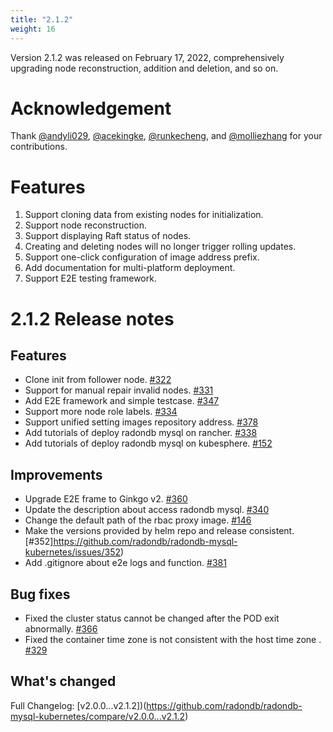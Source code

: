 ```yaml
---
title: "2.1.2"
weight: 16
---
```


Version 2.1.2 was released on February 17, 2022, comprehensively upgrading node reconstruction, addition and deletion, and so on.

# **Acknowledgement**

Thank [@andyli029](https://github.com/andyli029), [@acekingke](https://github.com/acekingke), [@runkecheng](https://github.com/runkecheng), and [@molliezhang](https://github.com/molliezhang) for your contributions.

# **Features**

1. Support cloning data from existing nodes for initialization.
2. Support node reconstruction.
3. Support displaying Raft status of nodes.
4. Creating and deleting nodes will no longer trigger rolling updates.
5. Support one-click configuration of image address prefix.
6. Add documentation for multi-platform deployment.
7. Support E2E testing framework.

# **2.1.2 Release notes**

## Features
- Clone init from follower node. [#322](https://github.com/radondb/radondb-mysql-kubernetes/issues/322)
- Support for manual repair invalid nodes. [#331](https://github.com/radondb/radondb-mysql-kubernetes/issues/331)
- Add E2E framework and simple testcase. [#347](https://github.com/radondb/radondb-mysql-kubernetes/pull/347)
- Support more node role labels. [#334](https://github.com/radondb/radondb-mysql-kubernetes/pull/334)
- Support unified setting images repository address. [#378](https://github.com/radondb/radondb-mysql-kubernetes/issues/378)
- Add tutorials of deploy radondb mysql on rancher. [#338](https://github.com/radondb/radondb-mysql-kubernetes/issues/338)
- Add tutorials of deploy radondb mysql on kubesphere. [#152](https://github.com/radondb/radondb-mysql-kubernetes/issues/152)

## Improvements
- Upgrade E2E frame to Ginkgo v2. [#360](https://github.com/radondb/radondb-mysql-kubernetes/pull/360)
- Update the description about access radondb mysql. [#340](https://github.com/radondb/radondb-mysql-kubernetes/issues/340)
- Change the default path of the rbac proxy image. [#146](https://github.com/radondb/radondb-mysql-kubernetes/issues/146)
- Make the versions provided by helm repo and release consistent. [#352]https://github.com/radondb/radondb-mysql-kubernetes/issues/352)
- Add .gitignore about e2e logs and function. [#381](https://github.com/radondb/radondb-mysql-kubernetes/pull/381)

## Bug fixes
- Fixed the cluster status cannot be changed after the POD exit abnormally. [#366](https://github.com/radondb/radondb-mysql-kubernetes/pull/366)
- Fixed the container time zone is not consistent with the host time zone . [#329](https://github.com/radondb/radondb-mysql-kubernetes/pull/329)

## What's changed
Full Changelog: [v2.0.0...v2.1.2])(https://github.com/radondb/radondb-mysql-kubernetes/compare/v2.0.0...v2.1.2)